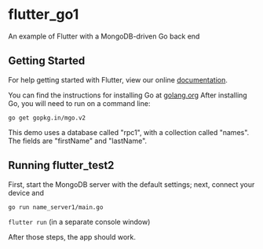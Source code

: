 # flutter_go1

An example of Flutter with a MongoDB-driven Go back end

## Getting Started

For help getting started with Flutter, view our online
[documentation](https://flutter.io/).

You can find the instructions for installing Go at [golang.org](https://golang.org)
After installing Go, you will need to run on a command line:

<code>go get gopkg.in/mgo.v2</code>

This demo uses a database called "rpc1", with a collection called "names".
The fields are "firstName" and "lastName".

## Running flutter_test2
First, start the MongoDB server with the default settings; next, connect your device and

<code>go run name_server1/main.go</code>

<code>flutter run</code> (in a separate console window)

After those steps, the app should work. 

